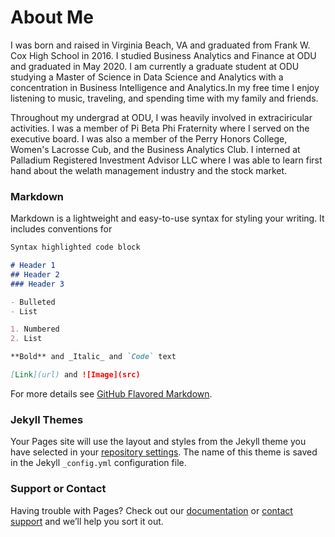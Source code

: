 # About Me

  I was born and raised in Virginia Beach, VA and graduated from Frank W. Cox High School in 2016. I studied Business Analytics and Finance at ODU and graduated in May 2020. I am currently a graduate student at ODU studying a Master of Science in Data Science and Analytics with a concentration in Business Intelligence and Analytics.In my free time I enjoy listening to music, traveling, and spending time with my family and friends. 

  Throughout my undergrad at ODU, I was heavily involved in extraciricular activities. I was a member of Pi Beta Phi Fraternity where I served on the executive board. I was also a member of the Perry Honors College, Women's Lacrosse Cub, and the Business Analytics Club. I interned at Palladium Registered Investment Advisor LLC where I was able to learn first hand about the welath management industry and the stock market.

### Markdown

Markdown is a lightweight and easy-to-use syntax for styling your writing. It includes conventions for

```markdown
Syntax highlighted code block

# Header 1
## Header 2
### Header 3

- Bulleted
- List

1. Numbered
2. List

**Bold** and _Italic_ and `Code` text

[Link](url) and ![Image](src)
```

For more details see [GitHub Flavored Markdown](https://guides.github.com/features/mastering-markdown/).

### Jekyll Themes

Your Pages site will use the layout and styles from the Jekyll theme you have selected in your [repository settings](https://github.com/stephkmilonas/CS-Website/settings/pages). The name of this theme is saved in the Jekyll `_config.yml` configuration file.

### Support or Contact

Having trouble with Pages? Check out our [documentation](https://docs.github.com/categories/github-pages-basics/) or [contact support](https://support.github.com/contact) and we’ll help you sort it out.
